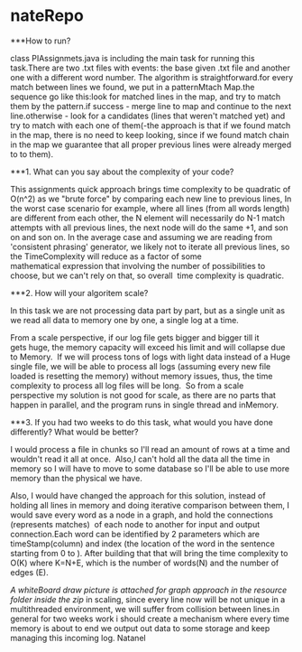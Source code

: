 # nateRepo

***How to run?

class PIAssignmets.java is including the main task for running this task.There are two .txt files with events: the base given .txt file and another one with a different word number.
The algorithm is straightforward.for every match between lines we found, we put in a patternMtach Map.the sequence go like this:look for matched lines in the map, and try to match them by the pattern.if success - merge line to map and continue to the next line.otherwise - look for a candidates (lines that weren't matched yet) and try to match with each one of them(-the approach is that if we found match in the map, there is no need to keep looking, since if we found match chain in the map we guarantee that all proper previous lines were already merged to to them).




***1. What can you say about the complexity of your code?

This assignments quick approach brings time complexity to be quadratic of O(n^2) as we "brute force" by comparing each new line to previous lines, In the worst case scenario for example, where all lines (from all words length) are different from each other, the N element will necessarily do N-1 match attempts with all previous lines, the next node will do the same +1, and son on and son on.
In the average case and assuming we are reading from 'consistent phrasing' generator, we likely not to iterate all previous lines, so the TimeComplexity will reduce as a factor of some mathematical expression that involving the number of possibilities to choose, but we can't rely on that, so overall  time complexity is quadratic.



***2. How will your algoritem scale?

In this task we are not processing data part by part, but as a single unit as we read all data to memory one by one, a single log at a time.

From a scale perspective, if our log file gets bigger and bigger till it gets huge, the memory capacity will exceed his limit and will collapse due to Memory. 
If we will process tons of logs with light data instead of a Huge single file, we will be able to process all logs (assuming every new file loaded is resetting the memory) without memory issues, thus, the time complexity to process all log files will be long. 
So from a scale perspective my solution is not good for scale, as there are no parts that happen in parallel, and the program runs in single thread and inMemory.



***3. If you had two weeks to do this task, what would you have done differently? What would be better?

I would process a file in chunks so I'll read an amount of rows at a time and wouldn't read it all at once.  Also,I can't hold all the data all the time in memory so I will have to move to some database so I'll be able to use more memory than the physical we have. 

Also, I would have changed the approach for this solution, instead of holding all lines in memory and doing iterative comparison between them, I would save every word as a node in a graph, and hold the connections (represents matches)  of each node to another for input and output connection.Each word can be identified by 2 parameters which are timeStamp(column) and index (the location of the word in the sentence starting from 0 to <size of sentence>). After building that that will bring the time complexity to O(K) where K=N+E, which is the number of words(N) and the number of edges (E). 

*A whiteBoard draw picture is attached for graph approach in the resource folder inside the zip*
in scaling, since every line now will be not unique in a multithreaded environment, we will suffer from collision between lines.in general for two weeks work i should create a mechanism where every time memory is about to end we output out data to some storage and keep managing this incoming log.
Natanel

  
